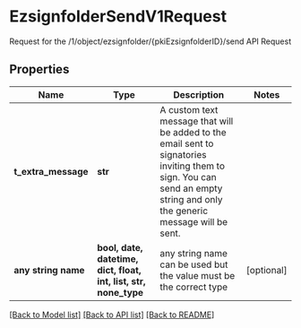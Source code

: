# EzsignfolderSendV1Request

Request for the /1/object/ezsignfolder/{pkiEzsignfolderID}/send API Request

## Properties
Name | Type | Description | Notes
------------ | ------------- | ------------- | -------------
**t_extra_message** | **str** | A custom text message that will be added to the email sent to signatories inviting them to sign.  You can send an empty string and only the generic message will be sent. | 
**any string name** | **bool, date, datetime, dict, float, int, list, str, none_type** | any string name can be used but the value must be the correct type | [optional]

[[Back to Model list]](../README.md#documentation-for-models) [[Back to API list]](../README.md#documentation-for-api-endpoints) [[Back to README]](../README.md)


